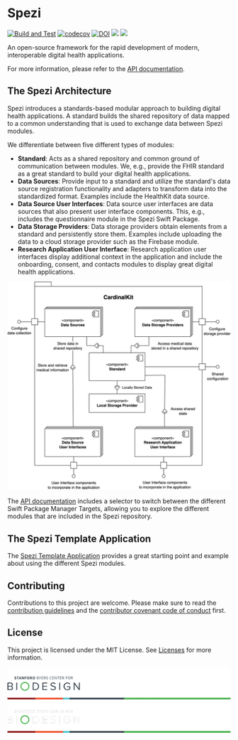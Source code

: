 <!--

This source file is part of the Spezi open-source project.

SPDX-FileCopyrightText: 2022 Stanford University and the project authors (see CONTRIBUTORS.md)

SPDX-License-Identifier: MIT
  
-->

# Spezi

[![Build and Test](https://github.com/StanfordSpezi/Spezi/actions/workflows/build-and-test.yml/badge.svg)](https://github.com/StanfordSpezi/Spezi/actions/workflows/build-and-test.yml)
[![codecov](https://codecov.io/gh/StanfordSpezi/Spezi/branch/main/graph/badge.svg?token=KHU2K1HTAM)](https://codecov.io/gh/StanfordSpezi/Spezi)
[![DOI](https://zenodo.org/badge/549199889.svg)](https://zenodo.org/badge/latestdoi/549199889)
[![](https://img.shields.io/endpoint?url=https%3A%2F%2Fswiftpackageindex.com%2Fapi%2Fpackages%2FStanfordSpezi%2FSpezi%2Fbadge%3Ftype%3Dswift-versions)](https://swiftpackageindex.com/StanfordSpezi/Spezi)
[![](https://img.shields.io/endpoint?url=https%3A%2F%2Fswiftpackageindex.com%2Fapi%2Fpackages%2FStanfordSpezi%2FSpezi%2Fbadge%3Ftype%3Dplatforms)](https://swiftpackageindex.com/StanfordSpezi/Spezi)

An open-source framework for the rapid development of modern, interoperable digital health applications.

For more information, please refer to the [API documentation](https://swiftpackageindex.com/StanfordSpezi/Spezi/documentation).

## The Spezi Architecture

Spezi introduces a standards-based modular approach to building digital health applications. A standard builds the shared repository of data mapped to a common understanding that is used to exchange data between Spezi modules.

We differentiate between five different types of modules:
- **Standard**: Acts as a shared repository and common ground of communication between modules. We, e.g., provide the FHIR standard as a great standard to build your digital health applications.
- **Data Sources**: Provide input to a standard and utilize the standard's data source registration functionality and adapters to transform data into the standardized format. Examples include the HealthKit data source.
- **Data Source User Interfaces**: Data source user interfaces are data sources that also present user interface components. This, e.g., includes the questionnaire module in the Spezi Swift Package.
- **Data Storage Providers**: Data storage providers obtain elements from a standard and persistently store them. Examples include uploading the data to a cloud storage provider such as the Firebase module.
- **Research Application User Interface**: Research application user interfaces display additional context in the application and include the onboarding, consent, and contacts modules to display great digital health applications.

![System Architecture of the Spezi Framework](Sources/Spezi/Spezi.docc/Resources/SystemArchitecture.jpg)

The [API documentation](https://swiftpackageindex.com/StanfordSpezi/Spezi/documentation) includes a selector to switch between the different Swift Package Manager Targets, allowing you to explore the different modules that are included in the Spezi repository.

## The Spezi Template Application

The [Spezi Template Application](https://github.com/StanfordSpezi/SpeziTemplateApplication) provides a great starting point and example about using the different Spezi modules.

## Contributing

Contributions to this project are welcome. Please make sure to read the [contribution guidelines](https://github.com/StanfordSpezi/.github/blob/main/CONTRIBUTING.md) and the [contributor covenant code of conduct](https://github.com/StanfordSpezi/.github/blob/main/CODE_OF_CONDUCT.md) first.


## License

This project is licensed under the MIT License. See [Licenses](https://github.com/StanfordSpezi/Spezi/tree/main/LICENSES) for more information.

![Spezi Footer](https://raw.githubusercontent.com/StanfordSpezi/.github/main/assets/FooterLight.png#gh-light-mode-only)
![Spezi Footer](https://raw.githubusercontent.com/StanfordSpezi/.github/main/assets/FooterDark.png#gh-dark-mode-only)
